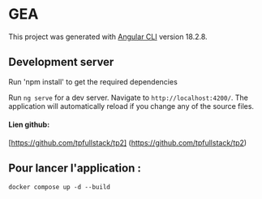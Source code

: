 
# GEA

This project was generated with [Angular CLI](https://github.com/angular/angular-cli) version 18.2.8.

## Development server

Run 'npm install' to get the required dependencies

Run `ng serve` for a dev server. Navigate to `http://localhost:4200/`. The application will automatically reload if you change any of the source files.


#### Lien github: 
[https://github.com/tpfullstack/tp2] (https://github.com/tpfullstack/tp2)

## Pour lancer l'application : 
```shell
docker compose up -d --build
```
